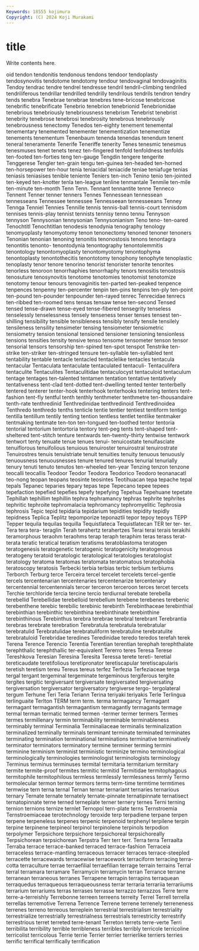 ```yaml
---
Keywords: 18555 kojimura
Copyright: (C) 2024 Koji Murakami
---
```


# title

Write contents here.



oid tendon
tendonitis tendonous tendons tendoor tendoplasty tendosynovitis tendotome tendotomy tendour tendovaginal
tendovaginitis Tendoy tendrac tendre tendrel tendresse tendril tendril-climbing tendriled tendriliferous
tendrillar tendrilled tendrilly tendrilous tendrils tendron tendry tends tenebra Tenebrae
tenebrae tenebres tene-bricose tenebricose tenebrific tenebrificate Tenebrio tenebrion tenebrionid Tenebrionidae
tenebrious tenebriously tenebriousness tenebrism Tenebrist tenebrist tenebrity tenebrose tenebrosi tenebrosity
tenebrous tenebrously tenebrousness tenectomy Tenedos ten-eighty tenement tenemental tenementary tenemented
tenementer tenementization tenementize tenements tenementum Tenenbaum tenenda tenendas tenendum tenent
teneral teneramente Tenerife Teneriffe tenerity Tenes tenesmic tenesmus tenesmuses tenet
tenets tenez ten-fingered tenfold tenfoldness tenfolds ten-footed ten-forties teng ten-gauge
Tengdin tengere tengerite Tenggerese Tengler ten-grain tengu ten-guinea ten-headed ten-horned
ten-horsepower ten-hour tenia teniacidal teniacide teniae teniafuge tenias teniasis teniasises
tenible teniente Teniers ten-inch Tenino tenio ten-jointed ten-keyed ten-knotter tenla
ten-league tenline tenmantale Tenmile ten-mile ten-minute ten-month Tenn Tenn. Tennant
tennantite tenne Tenneco Tennent Tenner tenner tenners Tennes Tennessean tennessean
tennesseans Tennessee tennessee Tennesseean tennesseeans Tenney Tennga Tenniel Tennies Tennille
tennis tennis-ball tennis-court tennisdom tennises tennis-play tennist tennists tennisy tenno
tennu Tennyson tennyson Tennysonian tennysonian Tennysonianism Teno teno- ten-oared Tenochtitl
Tenochtitlan tenodesis tenodynia tenography tenology tenomyoplasty tenomyotomy tenon tenonectomy tenoned
tenoner tenoners Tenonian tenonian tenoning tenonitis tenonostosis tenons tenontagra tenontitis
tenonto- tenontodynia tenontography tenontolemmitis tenontology tenontomyoplasty tenontomyotomy tenontophyma tenontoplasty tenontothecitis
tenontotomy tenophony tenophyte tenoplastic tenoplasty tenor tenore tenorino tenorist tenorister
tenorite tenorites tenorless tenoroon tenorrhaphies tenorrhaphy tenors tenositis tenostosis tenosuture
tenosynovitis tenotome tenotomies tenotomist tenotomize tenotomy tenour tenours tenovaginitis ten-parted
ten-peaked tenpence tenpences tenpenny ten-percenter tenpin ten-pins tenpins ten-ply ten-point
ten-pound ten-pounder tenpounder ten-rayed tenrec Tenrecidae tenrecs ten-ribbed ten-roomed tens
tensas tensaw tense ten-second Tensed tensed tense-drawn tense-eyed tense-fibered tensegrity
tenseless tenselessly tenselessness tensely tenseness tenser tenses tensest ten-shilling tensibility
tensible tensibleness tensibly tensify tensile tensilely tensileness tensility tensimeter tensing
tensiometer tensiometric tensiometry tension tensional tensioned tensioner tensioning tensionless tensions
tensities tensity tensive tenso tensome tensometer tenson tensor tensorial tensors
tensorship ten-spined ten-spot tenspot Tenstrike ten-strike ten-striker ten-stringed tensure ten-syllable
ten-syllabled tent tentability tentable tentacle tentacled tentaclelike tentacles tentacula tentacular
Tentaculata tentaculate tentaculated tentaculi- Tentaculifera tentaculite Tentaculites Tentaculitidae tentaculocyst tentaculoid
tentaculum tentage tentages ten-talented tentamen tentation tentative tentatively tentativeness tent-clad
tent-dotted tent-dwelling tented tenter tenterbelly tentered tenterer tenter-hook tenterhook tenterhooks
tentering tenters tent-fashion tent-fly tentful tenth tenthly tenthmeter tenthmetre ten-thousandaire
tenth-rate tenthredinid Tenthredinidae tenthredinoid Tenthredinoidea Tenthredo tenthredo tenths tenticle tentie
tentier tentiest tentiform tentigo tentilla tentillum tentily tenting tention tentless
tentlet tentlike tentmaker tentmaking tentmate ten-ton ten-tongued ten-toothed tentor tentoria
tentorial tentorium tentortoria tentory tent-peg tents tent-shaped tent-sheltered tent-stitch tenture
tentwards ten-twenty-thirty tentwise tentwork tentwort tenty tenuate tenue tenues tenui-
tenuicostate tenuifasciate tenuiflorous tenuifolious tenuious tenuiroster tenuirostral tenuirostrate Tenuirostres tenuis
tenuistriate tenuit tenuities tenuity tenuous tenuously tenuousness tenuousnesses tenure tenured
tenures tenurial tenurially tenury tenuti tenuto tenutos ten-wheeled ten-year Tenzing
tenzon tenzone teocalli teocallis Teodoor Teodor Teodora Teodorico Teodoro teonanacatl
teo-nong teopan teopans teosinte teosintes Teotihuacan tepa tepache tepal tepals
Tepanec teparies tepary tepas tepe Tepecano tepee tepees tepefaction tepefied
tepefies tepefy tepefying Tepehua Tepehuane tepetate Tephillah tephillim tephillin tephra
tephramancy tephras tephrite tephrites tephritic tephroite tephromalacia tephromancy tephromyelitic Tephrosia
tephrosis Tepic tepid tepidaria tepidarium tepidities tepidity tepidly tepidness Teplica
Teplitz tepomporize teponaztli tepor tepoy tepoys TEPP Tepper tequila tequilas
tequilla Tequistlateca Tequistlatecan TER ter ter- ter. Tera tera tera-
teraglin Terah terahertz terahertzes Terai terai terais terakihi teramorphous teraohm
teraohms terap teraph teraphim teras terass terat- terata teratic teratical
teratism teratisms teratoblastoma teratogen teratogenesis teratogenetic teratogenic teratogenicity teratogenous teratogeny
teratoid teratologic teratological teratologies teratologist teratology teratoma teratomas teratomata teratomatous
teratophobia teratoscopy teratosis Terbecki terbia terbias terbic terbium terbiums Terborch
Terburg terce Terceira tercel tercelet tercelets tercel-gentle tercels tercentenarian tercentenaries
tercentenarize tercentenary tercentennial tercentennials tercer terceron terceroon terces tercet tercets
Terchie terchloride tercia tercine tercio terdiurnal terebate terebella terebellid Terebellidae
terebelloid terebellum terebene terebenes terebenic terebenthene terebic terebilic terebinic terebinth
Terebinthaceae terebinthial terebinthian terebinthic terebinthina terebinthinate terebinthine terebinthinous Terebinthus terebra
terebrae terebral terebrant Terebrantia terebras terebrate terebration Terebratula terebratula terebratular
terebratulid Terebratulidae terebratuliform terebratuline terebratulite terebratuloid Terebridae teredines Teredinidae teredo
teredos terefah terek Terena Terence Terencio Terentia Terentian terentian terephah
terephthalate terephthalic terephthallic ter-equivalent Tererro teres Teresa Terese Tereshkova Teresian
Teresina Teresita Teressa terete tereti- teretial tereticaudate teretifolious teretipronator teretiscapular
teretiscapularis teretish teretism tereu Tereus tereus terfez Terfezia Terfeziaceae terga
tergal tergant tergeminal tergeminate tergeminous tergiferous tergite tergites tergitic tergiversant
tergiversate tergiversated tergiversating tergiversation tergiversator tergiversatory tergiverse tergo- tergolateral tergum
Terhune Teri Teria Teriann Terina teriyaki teriyakis Terle Terlingua terlinguaite
Terlton TERM term term. terma termagancy Termagant termagant termagantish termagantism
termagantly termagants termage termal terman termatic termed termen -termer termer
termers Termes termes termillenary termin terminability terminable terminableness terminably terminal
Terminalia Terminaliaceae terminalis terminalization terminalized terminally terminals terminant terminate terminated
terminates terminating termination terminational terminations terminative terminatively terminator terminators terminatory
termine terminer terming termini terminine terminism terminist terministic terminize termino
terminological terminologically terminologies terminologist terminologists terminology Terminus terminus terminuses termital
termitaria termitarium termitary termite termite-proof termites termitic termitid Termitidae termitophagous
termitophile termitophilous termless termlessly termlessness termly Termo termolecular termon termor
termors terms term-time termtime termtimes termwise tern terna ternal Ternan
ternar ternariant ternaries ternarious ternary Ternate ternate ternately ternate-pinnate ternatipinnate
ternatisect ternatopinnate terne terned terneplate terner ternery ternes Terni terning
ternion ternions ternize ternlet Ternopol tern-plate terns Ternstroemia Ternstroemiaceae terotechnology
teroxide terp terpadiene terpane terpen terpene terpeneless terpenes terpenic terpenoid
terphenyl terpilene terpin terpine terpinene terpineol terpinol terpinolene terpinols terpodion
terpolymer Terpsichore terpsichore terpsichoreal terpsichoreally Terpsichorean terpsichorean Terpstra Terr terr
terr. Terra terra Terraalta Terraba terrace terrace-banked terraced terrace-fashion Terraceia
terraceless terrace-mantling terraceous terracer terraces terrace-steepled terracette terracewards terracewise terracework
terraciform terracing terra-cotta terraculture terrae terraefilial terraefilian terrage terrain terrains
Terral terral terramara terramare Terramycin terramycin terran Terrance terrane terranean
terraneous terranes Terrapene terrapin terrapins terraquean terraquedus terraqueous terraqueousness terrar
terraria terrariia terrariiums terrarium terrariums terras terrases terrasse terrazzo terrazzos
Terre terre terre-a-terreishly Terrebonne terreen terreens terreity Terrel Terrell terrella
terrellas terremotive Terrena Terrence Terrene terrene terrenely terreneness terrenes terreno
terreous terreplein terrestrial terrestrialism terrestriality terrestrialize terrestrially terrestrialness terrestrials terrestricity
terrestrify terrestrious terret terreted terre-tenant Terreton terrets terre-verte Terri terribilita
terribility terrible terribleness terribles terribly terricole terricoline terricolist terricolous Terrie
terrie Terrier terrier terrierlike terriers terries terrific terrifical terrifically terrification

